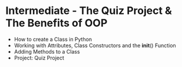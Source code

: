 # Intermediate - The Quiz Project & The Benefits of OOP
- How to create a Class in Python
- Working with Attributes, Class Constructors and the __init__() Function
- Adding Methods to a Class
- Project: Quiz Project
